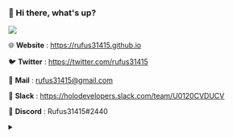 ### 👋 Hi there, what's up?

[![](https://github-readme-stats.vercel.app/api?username=rufus31415&show_icons=true)](https://github.com/Rufus31415)

🌐 **Website** : https://rufus31415.github.io

🐦 **Twitter** : https://twitter.com/rufus31415

📧 **Mail** : rufus31415@gmail.com

💬 **Slack** : https://holodevelopers.slack.com/team/U0120CVDUCV

👾 **Discord** : Rufus31415#2440

<details>
<summary></summary>
<img src="https://visitor-badge.glitch.me/badge?page_id=rufus31415"/>
</details>
